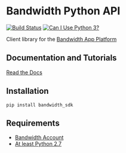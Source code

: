 # Bandwidth Python API

[![Build Status](https://travis-ci.org/bandwidthcom/python-bandwidth.svg?branch=master)](https://travis-ci.org/bandwidthcom/python-bandwidth) [![Can I Use Python 3?](https://caniusepython3.com/project/bandwidth-sdk.svg)](https://caniusepython3.com/project/bandwidth-sdk)

Client library for the [Bandwidth App Platform](http://ap.bandwidth.com/docs/rest-api/)

## Documentation and Tutorials

[Read the Docs](http://bandwidth-sdk.readthedocs.org/en/latest/)

## Installation

```
pip install bandwidth_sdk
```

## Requirements
* [Bandwidth Account](http://bandwidth.com/products/application-platform/?utm_medium=social&utm_source=github&utm_campaign=dtolb&utm_content=_)
* [At least Python 2.7](https://www.python.org/downloads/)
